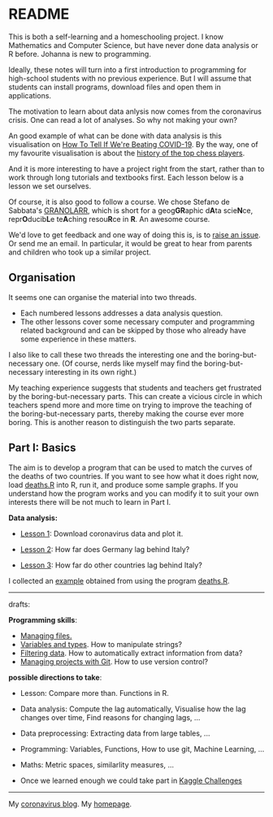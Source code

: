 # README

This is both a self-learning and a homeschooling project. I know Mathematics and Computer Science, but have never done data analysis or R before. Johanna is new to programming. 

Ideally, these notes will turn into a first  introduction to programming for high-school students with no previous experience. But I will assume that students can install programs, download files and open them in applications.

The motivation to learn about data anlysis now comes from the coronavirus crisis. One can read a lot of analyses. So why not making your own? 

An good example of what can be done with data analysis is this visualisation on [How To Tell If We're Beating COVID-19](https://www.youtube.com/watch?v=54XLXg4fYsc). By the way, one of my favourite visualisation is about the [history of the top chess players](https://www.youtube.com/watch?v=z2DHpW79w0Y).

And it is more interesting to have a project right from the start, rather than to work through long tutorials and textbooks first. Each lesson below is a lesson we set ourselves. 

Of course, it is also good to follow a course. We chose Stefano de Sabbata's [GRANOLARR](https://sdesabbata.github.io/granolarr/), which is short for a geog**GR**aphic d**A**ta scie**N**ce, repr**O**ducib**L**e te**A**ching resou**R**ce in **R**. An awesome course. 

We'd love to get feedback and one way of doing this is, is to [raise an issue](https://github.com/alexhkurz/coronavirus-in-R/issues). Or send me an email. In particular, it would be  great to hear from parents and children who took up a similar project.

## Organisation

It seems one can organise the material into two threads. 

- Each numbered lessons addresses a data analysis question. 
- The other lessons cover some necessary computer and programming related background and can be skipped by those who already have some experience in these matters.

I also like to call these two threads the interesting one and the boring-but-necessary one. (Of course, nerds like myself may find the boring-but-necessary interesting in its own right.) 

My teaching experience suggests that students and teachers get frustrated by the boring-but-necessary parts. This can create a vicious circle in which teachers spend more and more time on trying to improve the teaching of the boring-but-necessary parts, thereby making the course ever more boring. This is another reason to distinguish the two parts separate. 

## Part I: Basics

The aim is to develop a program that can be used to match the curves of the deaths of two countries. If you want to see how what it does right now, load [deaths.R](src/deaths.R) into R, run it, and produce some sample graphs. If you understand how the program works and you can modify it to suit your own interests there will be not much to learn in Part I.

**Data analysis:**

- [Lesson 1](lessons/lesson-01/lesson-01.md): Download coronavirus data and plot it.   

- [Lesson 2](lessons/lesson-02/lesson-02.md): How far does Germany lag behind Italy?

- [Lesson 3](lessons/lesson03/lesson-03.md): How far do other countries lag behind Italy? 

I collected an [example](reports/report-2020-03-29.md) obtained from using the program [deaths.R](src/deaths.R).

---
 
drafts:

**Programming skills**:
- [Managing files.](lessons/lesson-files.md)
- [Variables and types](lessons/lesson-strings.Rmd). How to manipulate strings?
- [Filtering data](lessons/lesson-filter.Rmd). How to automatically extract information from data?
- [Managing projects with Git](lessons/lesson-git.md). How to use version control?

**possible directions to take**:

- Lesson: Compare more than. Functions in R.

- Data analysis: Compute the lag automatically, Visualise how the lag changes over time, Find reasons for changing lags, ...

- Data preprocessing: Extracting data from large tables, ...

- Programming: Variables, Functions, How to use git, Machine Learning, ...

- Maths: Metric spaces, similarlity measures, ...

- Once we learned enough we could take part in [Kaggle Challenges](https://www.kaggle.com/covid19)

---

My [coronavirus blog](https://alexhkurz.github.io/notes/covid-19.html).
My [homepage](https://alexhkurz.github.io).


